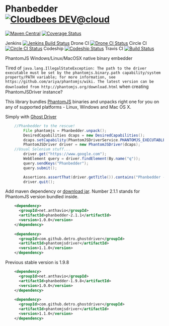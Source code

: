 Phanbedder [![Cloudbees DEV@cloud](http://www.cloudbees.com/sites/default/files/Button-Powered-by-CB.png)](http://www.cloudbees.com/)
==========
[![Maven Central](https://maven-badges.herokuapp.com/maven-central/net.anthavio/phanbedder-2.1.1/badge.svg)](https://maven-badges.herokuapp.com/maven-central/net.anthavio/phanbedder-2.1.1)
[![Coverage Status](https://coveralls.io/repos/anthavio/phanbedder/badge.png?branch=master)](https://coveralls.io/r/anthavio/phanbedder?branch=master)

Jenkins [![Jenkins Build Status](https://vanek.ci.cloudbees.com/buildStatus/icon?job=phanbedder-snapshot)](https://vanek.ci.cloudbees.com/job/phanbedder-snapshot/)
Drone CI [![Drone CI Status](https://drone.io/github.com/anthavio/phanbedder/status.png)](https://drone.io/github.com/anthavio/phanbedder/latest)
Circle CI [![Circle CI Status](https://circleci.com/gh/anthavio/phanbedder.png?style=badge)](https://circleci.com/gh/anthavio/phanbedder)
Codeship [![Codeship Status](https://www.codeship.io/projects/073e30d0-ac64-0131-647d-5a52ac2c4589/status)](https://codeship.com/projects/19461)
Travis CI [![Build Status](https://travis-ci.org/anthavio/phanbedder.svg)](https://travis-ci.org/anthavio/phanbedder)


PhantomJS Windows/Linux/MacOSX native binary embedder

Tired of `java.lang.IllegalStateException: The path to the driver executable must be set by the phantomjs.binary.path capability/system property/PATH variable; for more information, see https://github.com/ariya/phantomjs/wiki. The latest version can be downloaded from http://phantomjs.org/download.html` when creating PhantomJSDriver instance?

This library bundles [PhantomJS](http://phantomjs.org/) binaries and unpacks right one for you on any of supported platforms - Linux, Windows and Mac OS X.

Simply with [Ghost Driver](https://github.com/detro/ghostdriver)
```java
	//Phanbedder to the rescue!
		File phantomjs = Phanbedder.unpack();
		DesiredCapabilities dcaps = new DesiredCapabilities();
		dcaps.setCapability(PhantomJSDriverService.PHANTOMJS_EXECUTABLE_PATH_PROPERTY, phantomjs.getAbsolutePath());
		PhantomJSDriver driver = new PhantomJSDriver(dcaps);
	//Usual Selenium stuff...
		driver.get("https://www.google.com");
		WebElement query = driver.findElement(By.name("q"));
		query.sendKeys("Phanbedder");
		query.submit();

		Assertions.assertThat(driver.getTitle()).contains("Phanbedder - Google Search");
		driver.quit();
```

Add maven dependency or [download jar](http://search.maven.org/#artifactdetails|net.anthavio|phanbedder-2.1.1|1.0.0|jar). Number 2.1.1 stands for PhantomJS version bundled inside.

```xml
    <dependency>
      <groupId>net.anthavio</groupId>
      <artifactId>phanbedder-2.1.1</artifactId>
      <version>1.0.0</version>
    </dependency>
    
    <dependency>
      <groupId>com.github.detro.ghostdriver</groupId>
      <artifactId>phantomjsdriver</artifactId>
      <version>1.1.0</version>
    </dependency>
```
Previous stable version is 1.9.8
```xml
    <dependency>
      <groupId>net.anthavio</groupId>
      <artifactId>phanbedder-1.9.8</artifactId>
      <version>1.0.0</version>
    </dependency>
    
    <dependency>
      <groupId>com.github.detro.ghostdriver</groupId>
      <artifactId>phantomjsdriver</artifactId>
      <version>1.1.0</version>
    </dependency>
```
